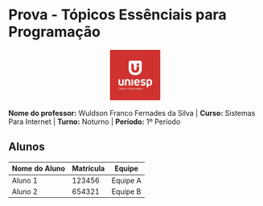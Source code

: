 # Prova - Tópicos Essênciais para Programação
<div style="text-align: center;">
    <img src="image.png" alt="uniesp" width="100">
</div>

**Nome do professor:** Wuldson Franco Fernades da Silva 
| **Curso:** Sistemas Para Internet
| **Turno:** Noturno
| **Período:** 1º Período

## Alunos

| Nome do Aluno  | Matrícula | Equipe   |
|----------------|-----------|----------|
| Aluno 1        | 123456    | Equipe A |
| Aluno 2        | 654321    | Equipe B |
<!-- Adicione mais alunos aqui -->
